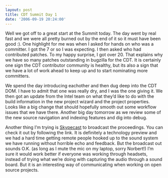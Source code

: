 ```yaml
---
layout: post
title: CDT Summit Day 1
date: '2006-09-19 20:24:00'
---
```



Well we got off to a great start at the Summit today. The day went by real fast and we were all pretty burned out by the end of it so it must have been good :). One highlight for me was when I asked for hands on who was a committer. I got the 7 or so I was expecting. I then asked who had contributed patches. To my happy surprise, I got over 20. That explains why we have so many patches outstanding in bugzilla for the CDT. It is certainly one sign the CDT contributor community is healthy, but its also a sign that we have a lot of work ahead to keep up and to start nominating more committers.

We spend the day introducing eachother and then dug deep into the CDT DOM. I have to admit that one was really dry, and I was the one giving it. We then got an update from the Intel team on what they’d like to do with the build information in the new project wizard and the project properties. Looks like a big change that should hopefully smooth out some workflow issues that we have there. Another big day tomorrow as we review some of the new source navigation and indexing features and dig into debug.

Another thing I’m trying is [Skypecast](https://skypecasts.skype.com/skypecasts/home) to broadcast the proceedings. You can check it out by following the link. It is definitely a technology preview and we had a hard time getting remote people hooked up to the sound system we have running without horrible echo and feedback. But the broadcast out sounds O.K. (as long as I mute the mic on my laptop, sorry Norbert!) I’m sure it would work better if everyone was working through headsets, instead of trying what we’re doing with capturing the audio through a sound board. But it is an interesting way of communicating when working on open source projects.


